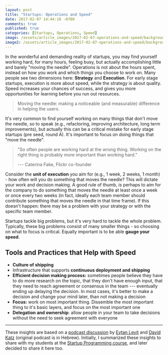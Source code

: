 ```yaml
---
layout: post
title: "Startups: Operations and Speed"
date: 2017-02-07 14:44:18 -0700
comments: true
published: true
categories: [Startups, Operations, Speed]
image: /assets/article_images/2017-02-07-operations-and-speed/background.jpg
image2: /assets/article_images/2017-02-07-operations-and-speed/background-mobile.jpg
---
```


In the wonderful and demanding reality of startups, you may find yourself working hard, for many hours, feeling busy, but actually accomplishing little and barely "moving the needle". Operations is not about the hours spent, instead on how you work and which things you choose to work on. Many people see two dimensions here: **Strategy** and **Execution**. For early stage startups, execution is more about speed, while the strategy is about quality. Speed increases your chances of success, and gives you more opportunities for learning before you run out resources.

<!--more-->

>Moving the needle: making a noticeable (and measurable) difference in helping the users.

It's very common to find yourself working on many things that don't move the needle, so to speak (e.g., refactoring, improving architecture, long term improvements), but actually this can be a critical mistake for early stage startups (pre seed, round A). It's important to focus on doing things that "move the needle".

>"So often people are working hard at the wrong thing. Working on the right thing is probably more important than working hard."
>
>--- Caterina Fake, Flickr co-founder

Consider the **unit of execution** you aim for (e.g., 1 week, 2 weeks, 1 month) - how often will you do something that moves the needle? This will dictate your work and decision making. A good rule of thumb, is perhaps to aim for the company to do something that moves the needle at least once a week or once every two weeks (in fact, ideally each team member should contribute something that moves the needle in that time frame). If this doesn't happen: there may be a problem with your strategy or with the specific team member.

Startups tackle big problems, but it's very hard to tackle the whole problem. Typically, these big problems consist of many smaller things - so choosing on what to focus is critical. Equally important is to be able **gauge your speed**.

## Tools and Practices that Help with Speed

- **Culture of shipping**
- Infrastructure that supports **continuous deployment and shipping**
- **Efficient decision making process:** sometimes people believe they have to do more research on the topic, that they don't have enough input, that they need to reach agreement or consensus in the team --- eventually ending up delaying the decision. In most cases, it's better to make a decision and change your mind later, than not making a decision
- **Focus:** work on most important thing. Dissemble the most important thing to it's basic layers, and focus on the most important one
- **Delegation and ownership**: allow people in your team to take decisions without the need to seek agreement with everyone

* * *

These insights are based on a [podcast discussion](http://www.shavua.net/307) by [Eytan Levit](https://twitter.com/eytanlevit) and [David Katz](https://twitter.com/_dkatz) (original podcast is in Hebrew). Initially, I summarized these insights to share with my students at the [Startup Programming course](https://github.com/alexeyza/startup-programming), and later decided to share it here too.